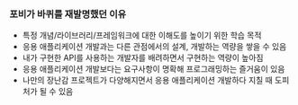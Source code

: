 ### 

### 포비가 바퀴를 재발명했던 이유
- 특정 개념/라이브러리/프레임워크에 대한 이해도를 높이기 위한 학습 목적
- 응용 애플리케이션 개발과는 다른 관점에서의 설계, 개발하는 역량을 쌓을 수 있음
- 내가 구현한 API를 사용하는 개발자를 배려하면서 구현하는 역량이 높아짐
- 응용 애플리케이션 개발보다는 요구사항이 명확해 프로그래밍하는 즐거움이 있음
- 나만의 장난감 프로젝트가 다양해지면서 응용 애플리케이션 개발하다 지칠 때 도피처가 될 수 있음